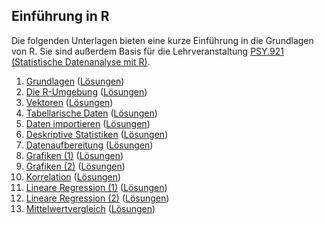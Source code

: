 ## Einführung in R

Die folgenden Unterlagen bieten eine kurze Einführung in die Grundlagen von R. Sie sind außerdem Basis für die Lehrveranstaltung [PSY.921 (Statistische Datenanalyse mit R)](https://online.uni-graz.at/kfu_online/pl/ui/$ctx/wbLv.wbShowLVDetail?pStpSpNr=752942&pSpracheNr=1).

1. [Grundlagen](https://quartopub.com/sites/cbrnr/r-22w-01) ([Lösungen](https://quartopub.com/sites/cbrnr/r-22w-01-solutions))
2. [Die R-Umgebung](https://quartopub.com/sites/cbrnr/r-22w-02) ([Lösungen](https://quartopub.com/sites/cbrnr/r-22w-02-solutions))
3. [Vektoren](https://quartopub.com/sites/cbrnr/r-22w-03) ([Lösungen](https://quartopub.com/sites/cbrnr/r-22w-03-solutions))
4. [Tabellarische Daten](https://quartopub.com/sites/cbrnr/r-22w-04) ([Lösungen](https://quartopub.com/sites/cbrnr/r-22w-04-solutions))
5. [Daten importieren](https://quartopub.com/sites/cbrnr/r-22w-05) ([Lösungen](https://quartopub.com/sites/cbrnr/r-22w-05-solutions))
6. [Deskriptive Statistiken](https://quartopub.com/sites/cbrnr/r-22w-06) ([Lösungen](https://quartopub.com/sites/cbrnr/r-22w-06-solutions))
7. [Datenaufbereitung](https://quartopub.com/sites/cbrnr/r-22w-07) ([Lösungen](https://quartopub.com/sites/cbrnr/r-22w-07-solutions))
8. [Grafiken (1)](https://quartopub.com/sites/cbrnr/r-22w-08) ([Lösungen](https://quartopub.com/sites/cbrnr/r-22w-08-solutions))
9. [Grafiken (2)](https://quartopub.com/sites/cbrnr/r-22w-09) ([Lösungen](https://quartopub.com/sites/cbrnr/r-22w-09-solutions))
10. [Korrelation](https://quartopub.com/sites/cbrnr/r-22w-10) ([Lösungen](https://quartopub.com/sites/cbrnr/r-22w-10-solutions))
11. [Lineare Regression (1)](https://quartopub.com/sites/cbrnr/r-22w-11) ([Lösungen](https://quartopub.com/sites/cbrnr/r-22w-11-solutions))
12. [Lineare Regression (2)](https://quartopub.com/sites/cbrnr/r-22w-12) ([Lösungen](https://quartopub.com/sites/cbrnr/r-22w-12-solutions))
13. [Mittelwertvergleich](https://quartopub.com/sites/cbrnr/r-22w-13) ([Lösungen](https://quartopub.com/sites/cbrnr/r-22w-13-solutions))
